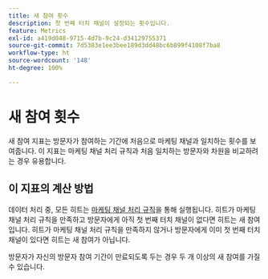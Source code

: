 ```yaml
---
title: 새 참여 횟수
description: 첫 번째 터치 채널이 설정되는 횟수입니다.
feature: Metrics
exl-id: a419d048-9715-4d7b-9c24-d34129755371
source-git-commit: 7d5383e1ee3bee189d3dd48bc6b899f4108f7ba8
workflow-type: ht
source-wordcount: '148'
ht-degree: 100%

---
```


# 새 참여 횟수

새 참여 지표는 방문자가 참여하는 기간에 처음으로 마케팅 채널과 일치하는 횟수를 보여줍니다. 이 지표는 마케팅 채널 처리 규칙과 처음 일치하는 방문자와 차원을 비교하려는 경우 유용합니다.

## 이 지표의 계산 방법

데이터 처리 중, 모든 히트는 [마케팅 채널 처리 규칙](../c-marketing-channels/c-rules.md)을 통해 실행됩니다. 히트가 마케팅 채널 처리 규칙을 만족하고 방문자에게 아직 첫 번째 터치 채널이 없다면 히트는 새 참여입니다. 히트가 마케팅 채널 처리 규칙을 만족하지 않거나 방문자에게 이미 첫 번째 터치 채널이 있다면 히트는 새 참여가 아닙니다.

방문자가 자신의 방문자 참여 기간이 만료되도록 두는 경우 두 개 이상의 새 참여를 가질 수 있습니다.
